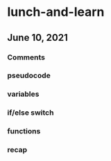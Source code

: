 # lunch-and-learn
## June 10, 2021

### Comments
### pseudocode
### variables
### if/else switch
### functions
### recap